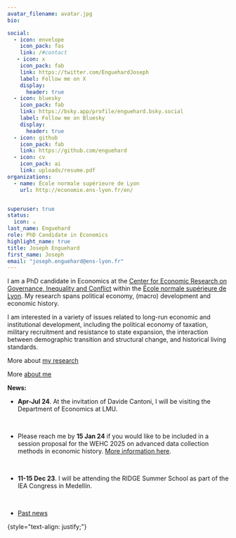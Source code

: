 ```yaml
---
avatar_filename: avatar.jpg
bio:

social:
  - icon: envelope
    icon_pack: fas
    link: /#contact
   - icon: x
    icon_pack: fab
    link: https://twitter.com/EnguehardJoseph
    label: Follow me on X
    display:
      header: true
  - icon: bluesky
    icon_pack: fab
    link: https://bsky.app/profile/enguehard.bsky.social
    label: Follow me on Bluesky
    display:
      header: true
  - icon: github
    icon_pack: fab
    link: https://github.com/enguehard
  - icon: cv
    icon_pack: ai
    link: uploads/resume.pdf
organizations:
  - name: École normale supérieure de Lyon
    url: http://economie.ens-lyon.fr/en/


superuser: true
status:
  icon: ☕️
last_name: Enguehard
role: PhD Candidate in Economics
highlight_name: true
title: Joseph Enguehard
first_name: Joseph
email: "joseph.enguehard@ens-lyon.fr"
---
```

I am a PhD candidate in Economics at the [Center for Economic Research on Governance, Inequality and Conflict](https://www.cergic-lyon.fr) within the [École normale supérieure de Lyon](https://www.ens-lyon.fr/en/). My research spans political economy, (macro) development and economic history.

I am interested in a variety of issues related to long-run economic and institutional development, including the political economy of taxation, military recruitment and resistance to state expansion, the interaction between demographic transition and structural change, and historical living standards.

More about [my research](#research)

More [about me](#about-bio)



**News:**

- **Apr-Jul 24**. At the invitation of Davide Cantoni, I will be visiting the Department of Economics at LMU.
    <p> <br> </p>
- Please reach me by **15 Jan 24** if you would like to be included in a session proposal for the WEHC 2025 on advanced data collection methods in economic history. [More information here](https://pbs.twimg.com/media/F_JsSpqWoAAgyUV?format=jpg&name=large).
    <p> <br> </p>
- **11-15 Dec 23**. I will be attending the RIDGE Summer School as part of the IEA Congress in Medellín.
    <p> <br> </p>
- [Past news](#past)

{style="text-align: justify;"}

